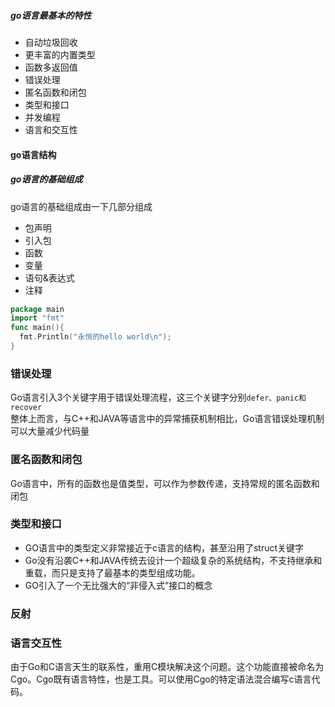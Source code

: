 

##### go语言最基本的特性
+ 自动垃圾回收
+ 更丰富的内置类型
+ 函数多返回值
+ 错误处理
+ 匿名函数和闭包
+ 类型和接口
+ 并发编程
+ 语言和交互性


#### go语言结构
##### go语言的基础组成
go语言的基础组成由一下几部分组成
+ 包声明
+ 引入包
+ 函数
+ 变量
+ 语句&表达式
+ 注释

```go
package main
import "fmt"
func main(){
  fmt.Println("永恒的hello world\n");
}
```

### 错误处理
Go语言引入3个关键字用于错误处理流程，这三个关键字分别```defer、panic和recover```</br>
整体上而言，与C++和JAVA等语言中的异常捕获机制相比，Go语言错误处理机制可以大量减少代码量

### 匿名函数和闭包
Go语言中，所有的函数也是值类型，可以作为参数传递，支持常规的匿名函数和闭包

### 类型和接口
+ GO语言中的类型定义非常接近于c语言的结构，甚至沿用了struct关键字
+ Go没有沿袭C++和JAVA传统去设计一个超级复杂的系统结构，不支持继承和重载，而只是支持了最基本的类型组成功能。
+ GO引入了一个无比强大的“非侵入式”接口的概念

### 反射

### 语言交互性
由于Go和C语言天生的联系性，重用C模块解决这个问题。这个功能直接被命名为Cgo。Cgo既有语言特性，也是工具。可以使用Cgo的特定语法混合编写c语言代码。
